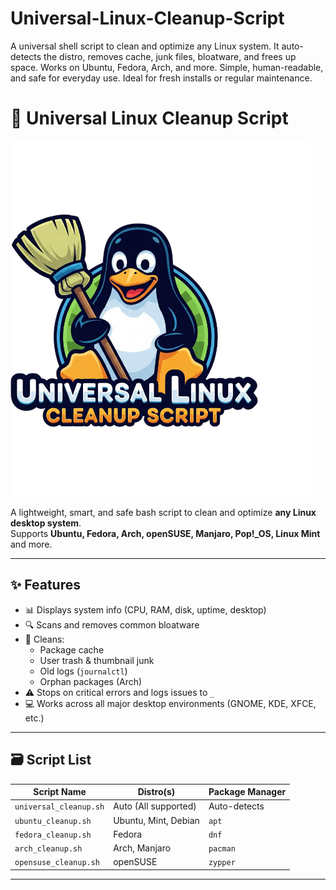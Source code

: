 # Universal-Linux-Cleanup-Script
A universal shell script to clean and optimize any Linux system. It auto-detects the distro, removes cache, junk files, bloatware, and frees up space. Works on Ubuntu, Fedora, Arch, and more. Simple, human-readable, and safe for everyday use. Ideal for fresh installs or regular maintenance.

# 🧼 Universal Linux Cleanup Script

![Preview](https://github.com/saraths3/Universal-Linux-Cleanup-Script/raw/refs/heads/main/logo.png)


A lightweight, smart, and safe bash script to clean and optimize **any Linux desktop system**.  
Supports **Ubuntu, Fedora, Arch, openSUSE, Manjaro, Pop!_OS, Linux Mint** and more.

---

## ✨ Features

- 📊 Displays system info (CPU, RAM, disk, uptime, desktop)
- 🔍 Scans and removes common bloatware
- 🧹 Cleans:
  - Package cache
  - User trash & thumbnail junk
  - Old logs (`journalctl`)
  - Orphan packages (Arch)
- ⚠️ Stops on critical errors and logs issues to `_`
- 💻 Works across all major desktop environments (GNOME, KDE, XFCE, etc.)

---

## 🗃️ Script List

| Script Name             | Distro(s)              | Package Manager |
|-------------------------|------------------------|------------------|
| `universal_cleanup.sh`  | Auto (All supported)   | Auto-detects     |
| `ubuntu_cleanup.sh`     | Ubuntu, Mint, Debian   | `apt`            |
| `fedora_cleanup.sh`     | Fedora                 | `dnf`            |
| `arch_cleanup.sh`       | Arch, Manjaro          | `pacman`         |
| `opensuse_cleanup.sh`   | openSUSE               | `zypper`         |

---


